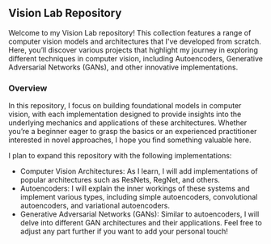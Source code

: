 ## Vision Lab Repository
Welcome to my Vision Lab repository! This collection features a range of computer vision models and architectures that I've developed from scratch. Here, you’ll discover various projects that highlight my journey in exploring different techniques in computer vision, including Autoencoders, Generative Adversarial Networks (GANs), and other innovative implementations.

### Overview
In this repository, I focus on building foundational models in computer vision, with each implementation designed to provide insights into the underlying mechanics and applications of these architectures. Whether you’re a beginner eager to grasp the basics or an experienced practitioner interested in novel approaches, I hope you find something valuable here.

I plan to expand this repository with the following implementations:

- Computer Vision Architectures: As I learn, I will add implementations of popular architectures such as ResNets, RegNet, and others.
- Autoencoders: I will explain the inner workings of these systems and implement various types, including simple autoencoders, convolutional autoencoders, and variational autoencoders.
- Generative Adversarial Networks (GANs): Similar to autoencoders, I will delve into different GAN architectures and their applications.
Feel free to adjust any part further if you want to add your personal touch!
